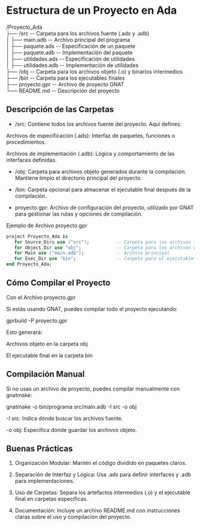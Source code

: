 # Estructura de un Proyecto en Ada  

/Proyecto_Ada  
├── /src         -- Carpeta para los archivos fuente (.ads y .adb)  
│   ├── main.adb -- Archivo principal del programa  
│   ├── paquete.ads -- Especificación de un paquete  
│   ├── paquete.adb -- Implementación del paquete  
│   ├── utilidades.ads -- Especificación de utilidades  
│   ├── utilidades.adb -- Implementación de utilidades  
├── /obj         -- Carpeta para los archivos objeto (.o) y binarios intermedios  
├── /bin         -- Carpeta para los ejecutables finales  
├── proyecto.gpr -- Archivo de proyecto GNAT  
└── README.md    -- Descripción del proyecto  

## Descripción de las Carpetas

- /src: Contiene todos los archivos fuente del proyecto. Aquí defines:

Archivos de especificación (.ads): Interfaz de paquetes, funciones o procedimientos.

Archivos de implementación (.adb): Lógica y comportamiento de las interfaces definidas.

- /obj: Carpeta para archivos objeto generados durante la compilación. Mantiene limpio el directorio principal del proyecto.

- /bin: Carpeta opcional para almacenar el ejecutable final después de la compilación.

- proyecto.gpr: Archivo de configuración del proyecto, utilizado por GNAT para gestionar las rutas y opciones de compilación.

Ejemplo de Archivo proyecto.gpr

```ada
project Proyecto_Ada is
   for Source_Dirs use ("src");          -- Carpeta para los archivos fuente
   for Object_Dir use "obj";             -- Carpeta para los archivos objeto
   for Main use ("main.adb");            -- Archivo principal
   for Exec_Dir use "bin";               -- Carpeta para el ejecutable
end Proyecto_Ada;
```
## Cómo Compilar el Proyecto

Con el Archivo proyecto.gpr

Si estás usando GNAT, puedes compilar todo el proyecto ejecutando:

gprbuild -P proyecto.gpr

Esto generará:

Archivos objeto en la carpeta obj

El ejecutable final en la carpeta bin

## Compilación Manual

Si no usas un archivo de proyecto, puedes compilar manualmente con gnatmake:

gnatmake -o bin/programa src/main.adb -I src -o obj

-I src: Indica dónde buscar los archivos fuente.

-o obj: Especifica dónde guardar los archivos objeto.

## Buenas Prácticas

1. Organización Modular: Mantén el código dividido en paquetes claros.

2. Separación de Interfaz y Lógica: Usa .ads para definir interfaces y .adb para implementaciones.

3. Uso de Carpetas: Separa los artefactos intermedios (.o) y el ejecutable final en carpetas específicas.

4. Documentación: Incluye un archivo README.md con instrucciones claras sobre el uso y compilación del proyecto.
